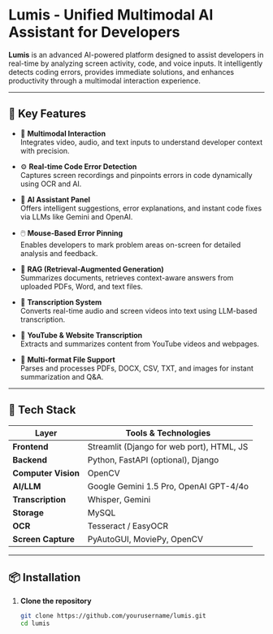 # Lumis - Unified Multimodal AI Assistant for Developers

**Lumis** is an advanced AI-powered platform designed to assist developers in real-time by analyzing screen activity, code, and voice inputs. It intelligently detects coding errors, provides immediate solutions, and enhances productivity through a multimodal interaction experience.

---

## 🚀 Key Features

- 🧠 **Multimodal Interaction**  
  Integrates video, audio, and text inputs to understand developer context with precision.

- ⚙️ **Real-time Code Error Detection**  
  Captures screen recordings and pinpoints errors in code dynamically using OCR and AI.

- 💬 **AI Assistant Panel**  
  Offers intelligent suggestions, error explanations, and instant code fixes via LLMs like Gemini and OpenAI.

- 🖱️ **Mouse-Based Error Pinning**  
  Enables developers to mark problem areas on-screen for detailed analysis and feedback.

- 🔗 **RAG (Retrieval-Augmented Generation)**  
  Summarizes documents, retrieves context-aware answers from uploaded PDFs, Word, and text files.

- 🧾 **Transcription System**  
  Converts real-time audio and screen videos into text using LLM-based transcription.

- 🎥 **YouTube & Website Transcription**  
  Extracts and summarizes content from YouTube videos and webpages.

- 📄 **Multi-format File Support**  
  Parses and processes PDFs, DOCX, CSV, TXT, and images for instant summarization and Q&A.



---

## 🧩 Tech Stack

| Layer              | Tools & Technologies                              |
|--------------------|---------------------------------------------------|
| **Frontend**       | Streamlit (Django for web port), HTML, JS         |
| **Backend**        | Python, FastAPI (optional), Django                |
| **Computer Vision**| OpenCV                                            |
| **AI/LLM**         | Google Gemini 1.5 Pro, OpenAI GPT-4/4o            |
| **Transcription**  | Whisper, Gemini                                   |
| **Storage**        | MySQL                                             |
| **OCR**            | Tesseract / EasyOCR                               |
| **Screen Capture** | PyAutoGUI, MoviePy, OpenCV                        |

---

## 📦 Installation

1. **Clone the repository**  
   ```bash
   git clone https://github.com/yourusername/lumis.git
   cd lumis

